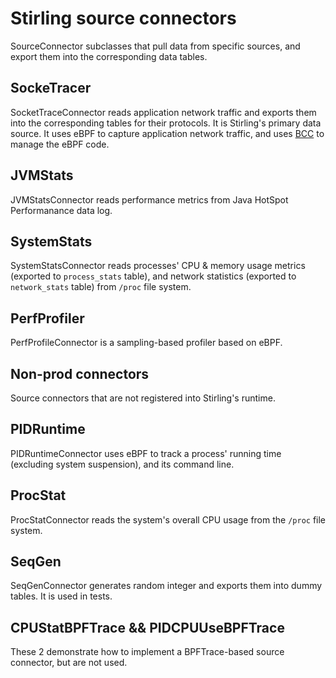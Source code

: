 # Stirling source connectors

SourceConnector subclasses that pull data from specific sources, and export them into the
corresponding data tables.

## SockeTracer

SocketTraceConnector reads application network traffic and exports them into the corresponding
tables for their protocols. It is Stirling's primary data source. It uses eBPF to capture
application network traffic, and uses [BCC](https://github.com/iovisor/bcc) to manage the eBPF code.

## JVMStats

JVMStatsConnector reads performance metrics from Java HotSpot Performanance data log.

## SystemStats

SystemStatsConnector reads processes' CPU & memory usage metrics (exported to `process_stats` table), and network statistics (exported to `network_stats` table) from `/proc` file system.

## PerfProfiler

PerfProfileConnector is a sampling-based profiler based on eBPF.

## Non-prod connectors

Source connectors that are not registered into Stirling's runtime.

## PIDRuntime

PIDRuntimeConnector uses eBPF to track a process' running time (excluding system suspension),
and its command line.

## ProcStat

ProcStatConnector reads the system's overall CPU usage from the `/proc` file system.

## SeqGen

SeqGenConnector generates random integer and exports them into dummy tables. It is used in tests.

## CPUStatBPFTrace && PIDCPUUseBPFTrace

These 2 demonstrate how to implement a BPFTrace-based source connector, but are not used.
